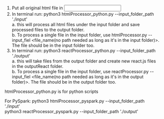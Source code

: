 1. Put all original html file in <input folder>  
2. In terminal run: python3 htmlProcessor_python.py --input_folder_path './input'  
    a. this will process all html files under the input folder and save processed files to the output folder.  
    b. To process a single file in the input folder, use htmlProcessor.py --input_fiel <file_name(no path needed as long as it's in the input folder)>. The file should be in the input folder too.
3. In terminal run: python3 reactProcessor_python.py --input_folder_path './output'  
    a. this will take files from the output folder and create new react.js files in the outputReact folder.  
    b. To process a single file in the input folder, use reactProcessor.py --input_fiel <file_name(no path needed as long as it's in the output folder)>. The file should be in the output folder too.



htmlProcessor_python.py is for python scripts


For PySpark: 
python3 htmlProcessor_pyspark.py --input_folder_path './input'  
python3 reactProcessor_pyspark.py --input_folder_path './output' 